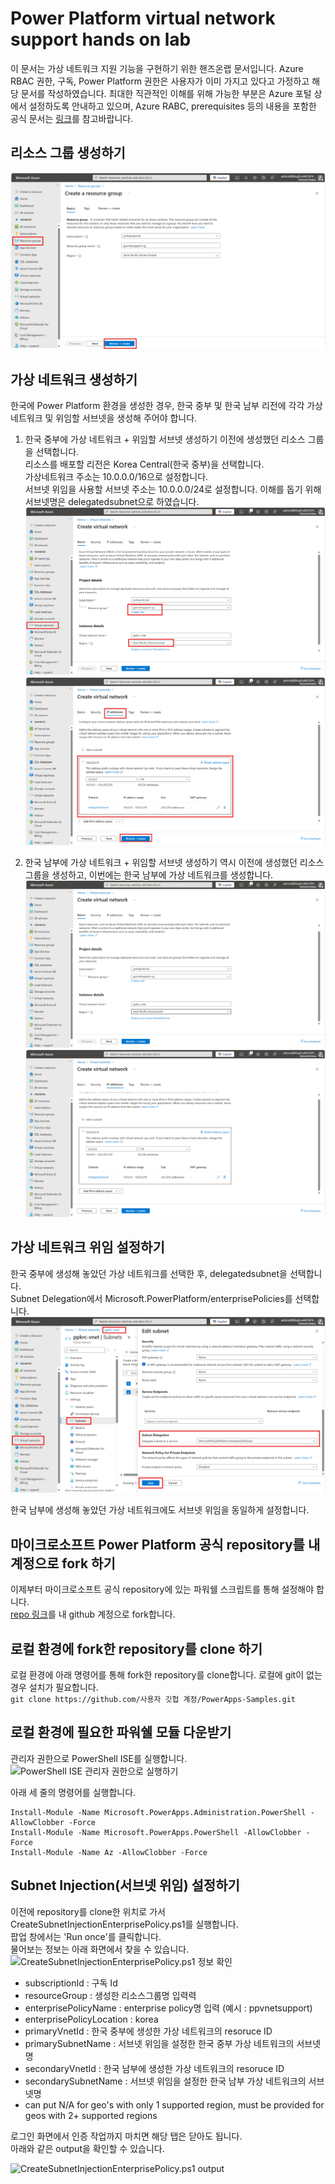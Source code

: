 # Power Platform virtual network support hands on lab

이 문서는 가상 네트워크 지원 기능을 구현하기 위한 핸즈온랩 문서입니다. Azure RBAC 권한, 구독, Power Platform 권한은 사용자가 이미 가지고 있다고 가정하고 해당 문서를 작성하였습니다. 최대한 직관적인 이해를 위해 가능한 부분은 Azure 포털 상에서 설정하도록 안내하고 있으며, Azure RABC, prerequisites 등의 내용을 포함한 공식 문서는 [링크](https://learn.microsoft.com/ko-kr/power-platform/admin/vnet-support-setup-configure?tabs=new)를 참고바랍니다.


리소스 그룹 생성하기
-----
![리소스 그룹 생성하기](screenshots/create%20a%20resource%20group.png)
  
가상 네트워크 생성하기
-----
한국에 Power Platform 환경을 생성한 경우, 한국 중부 및 한국 남부 리전에 각각 가상 네트워크 및 위임할 서브넷을 생성해 주어야 합니다.
   1. 한국 중부에 가상 네트워크 + 위임할 서브넷 생성하기
   이전에 생성했던 리소스 그룹을 선택합니다.  
   리소스를 배포할 리전은 Korea Central(한국 중부)을 선택합니다.  
   가상네트워크 주소는 10.0.0.0/16으로 설정합니다.  
   서브넷 위임을 사용할 서브넷 주소는 10.0.0.0/24로 설정합니다. 이해를 돕기 위해 서브넷명은 delegatedsubnet으로 하였습니다.
   ![한국 중부에 가상 네트워크 생성하기](screenshots/create-a-vnet-in-koreacentral-region.png)
   ![한국 중부에 가상 네트워크 생성하기](screenshots/koreacentral-vnet-ipaddress.png)
   
   2. 한국 남부에 가상 네트워크 + 위임할 서브넷 생성하기
   역시 이전에 생성했던 리소스 그룹을 생성하고, 이번에는 한국 남부에 가상 네트워크를 생성합니다.
   ![한국 남부에 가상 네트워크 생성하기](screenshots/create-a-vnet-in-koreasouth-region.png)
   ![한국 남부에 가상 네트워크 생성하기](screenshots/koreasouth-vnet-ipaddress.png)

가상 네트워크 위임 설정하기
-----
한국 중부에 생성해 놓았던 가상 네트워크를 선택한 후, delegatedsubnet을 선택합니다.  
Subnet Delegation에서 Microsoft.PowerPlatform/enterprisePolicies를 선택합니다.  
![한국 중부 가상 네트워크에 서브넷 위임 설정하기](screenshots/ppkrcvnet-subnetdelegation.png)
  
한국 남부에 생성해 놓았던 가상 네트워크에도 서브넷 위임을 동일하게 설정합니다.  
  
마이크로소프트 Power Platform 공식 repository를 내 계정으로 fork 하기
-----
이제부터 마이크로소프트 공식 repository에 있는 파워쉘 스크립트를 통해 설정해야 합니다.  
[repo 링크](https://github.com/microsoft/PowerApps-Samples/tree/master)를 내 github 계정으로 fork합니다.  

로컬 환경에 fork한 repository를 clone 하기
-----
로컬 환경에 아래 명령어를 통해 fork한 repository를 clone합니다. 로컬에 git이 없는 경우 설치가 필요합니다.  
``` git clone https://github.com/사용자 깃헙 계정/PowerApps-Samples.git ```

로컬 환경에 필요한 파워쉘 모듈 다운받기
-----
관리자 권한으로 PowerShell ISE를 실행합니다.
![PowerShell ISE 관리자 권한으로 실행하기](screenshots/powershellise.png)
  
아래 세 줄의 명령어를 실행합니다.  
```
Install-Module -Name Microsoft.PowerApps.Administration.PowerShell -AllowClobber -Force
Install-Module -Name Microsoft.PowerApps.PowerShell -AllowClobber -Force
Install-Module -Name Az -AllowClobber -Force
```
  
Subnet Injection(서브넷 위임) 설정하기
-----
이전에 repository를 clone한 위치로 가서 CreateSubnetInjectionEnterprisePolicy.ps1를 실행합니다.  
팝업 창에서는 'Run once'를 클릭합니다.  
물어보는 정보는 아래 화면에서 찾을 수 있습니다.  
![CreateSubnetInjectionEnterprisePolicy.ps1 정보 확인](screenshots/subnetinjection.png)
* subscriptionId : 구독 Id  
* resourceGroup : 생성한 리소스그룹명 입력력  
* enterprisePolicyName : enterprise policy명 입력 (예시 : ppvnetsupport)  
* enterprisePolicyLocation : korea  
* primaryVnetId : 한국 중부에 생성한 가상 네트워크의 resoruce ID  
* primarySubnetName : 서브넷 위임을 설정한 한국 중부 가상 네트워크의 서브넷명  
* secondaryVnetId : 한국 남부에 생성한 가상 네트워크의 resoruce ID  
* secondarySubnetName : 서브넷 위임을 설정한 한국 남부 가상 네트워크의 서브넷명  
* can put N/A for geo's with only 1 supported region, must be provided for geos with 2+ supported regions  

로그인 화면에서 인증 작업까지 마치면 해당 탭은 닫아도 됩니다.  
아래와 같은 output을 확인할 수 있습니다.  
  
![CreateSubnetInjectionEnterprisePolicy.ps1 output](screenshots/subnetinjectionoutput.png)
